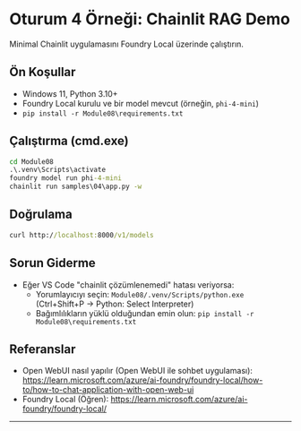 <!--
CO_OP_TRANSLATOR_METADATA:
{
  "original_hash": "f9e55b8feba71ce09355b66e3a25b6ff",
  "translation_date": "2025-09-22T18:35:05+00:00",
  "source_file": "Module08/samples/04/README.md",
  "language_code": "tr"
}
-->
# Oturum 4 Örneği: Chainlit RAG Demo

Minimal Chainlit uygulamasını Foundry Local üzerinde çalıştırın.

## Ön Koşullar
- Windows 11, Python 3.10+
- Foundry Local kurulu ve bir model mevcut (örneğin, `phi-4-mini`)
- `pip install -r Module08\requirements.txt`

## Çalıştırma (cmd.exe)
```cmd
cd Module08
.\.venv\Scripts\activate
foundry model run phi-4-mini
chainlit run samples\04\app.py -w
```

## Doğrulama
```cmd
curl http://localhost:8000/v1/models
```

## Sorun Giderme
- Eğer VS Code "chainlit çözümlenemedi" hatası veriyorsa:
	- Yorumlayıcıyı seçin: `Module08/.venv/Scripts/python.exe` (Ctrl+Shift+P → Python: Select Interpreter)
	- Bağımlılıkların yüklü olduğundan emin olun: `pip install -r Module08\requirements.txt`

## Referanslar
- Open WebUI nasıl yapılır (Open WebUI ile sohbet uygulaması): https://learn.microsoft.com/azure/ai-foundry/foundry-local/how-to/how-to-chat-application-with-open-web-ui
- Foundry Local (Öğren): https://learn.microsoft.com/azure/ai-foundry/foundry-local/

---

